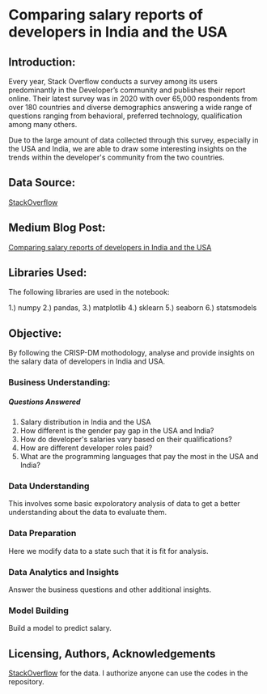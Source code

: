 # Comparing salary reports of developers in India and the USA 

## Introduction:
Every year, Stack Overflow conducts a survey among its users predominantly in the Developer’s community and publishes their report online. Their latest survey was in 2020 with over 65,000 respondents from over 180 countries and diverse demographics answering a wide range of questions ranging from behavioral, preferred technology, qualification among many others.

Due to the large amount of data collected through this survey, especially in the USA and India, we are able to draw some interesting insights on the trends within the developer's community from the two countries.


## Data Source: 

[StackOverflow](https://insights.stackoverflow.com/survey)


## Medium Blog Post:

[Comparing salary reports of developers in India and the USA](https://arjunachuthan.medium.com/comparing-salary-reports-of-developers-in-india-and-the-usa-f241412a2cd3)


## Libraries Used:
The following libraries are used in the notebook:

1.) numpy
2.) pandas,
3.) matplotlib
4.) sklearn
5.) seaborn
6.) statsmodels


## Objective: 

By following the CRISP-DM mothodology, analyse and provide insights on the salary data of developers in India and USA. 


### Business Understanding:

##### Questions Answered

1. Salary distribution in India and the USA
2. How different is the gender pay gap in the USA and India?
3. How do developer's salaries vary based on their qualifications?
4. How are different developer roles paid?
5. What are the programming languages that pay the most in the USA and India?

### Data Understanding
This involves some basic expoloratory analysis of data to get a better understanding about the data to evaluate them. 

### Data Preparation
Here we modify data to a state such that it is fit for analysis.

### Data Analytics and Insights
Answer the business questions and other additional insights. 

### Model Building
Build a model to predict salary. 

## Licensing, Authors, Acknowledgements
[StackOverflow](https://insights.stackoverflow.com/survey) for the data. 
I authorize anyone can use the codes in the repository. 



